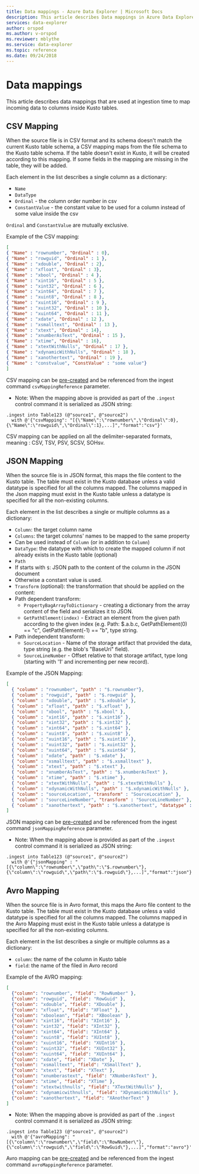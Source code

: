 ```yaml
---
title: Data mappings - Azure Data Explorer | Microsoft Docs
description: This article describes Data mappings in Azure Data Explorer.
services: data-explorer
author: orspod
ms.author: v-orspod
ms.reviewer: mblythe
ms.service: data-explorer
ms.topic: reference
ms.date: 09/24/2018
---
```

# Data mappings

This article describes data mappings that are used at ingestion time to map incoming data to columns inside Kusto tables.

## CSV Mapping

When the source file is in CSV format and its schema doesn't match the current Kusto table schema, a CSV mapping maps from the file schema to the Kusto table schema. If the table doesn't exist in Kusto, it will be created according to this mapping. If some fields in the mapping are missing in the table, they will be added. 

Each element in the list describes a single column as a dictionary: 

* `Name`
* `DataType`
* `Ordinal` - the column order number in csv
* `ConstantValue` - the constant value to be used for a column instead of some value inside the csv

`Ordinal` and `ConstantValue` are mutually exclusive.

Example of the CSV mapping:

``` json
[
{ "Name" : "rownumber", "Ordinal" : 0},
{ "Name" : "rowguid", "Ordinal" : 1 },
{ "Name" : "xdouble", "Ordinal" : 2},
{ "Name" : "xfloat", "Ordinal" : 3},
{ "Name" : "xbool", "Ordinal" : 4 },
{ "Name" : "xint16", "Ordinal" : 5 },
{ "Name" : "xint32", "Ordinal" : 6 },
{ "Name" : "xint64", "Ordinal" : 7 },
{ "Name" : "xuint8", "Ordinal" : 8 },
{ "Name" : "xuint16", "Ordinal" : 9 },
{ "Name" : "xuint32", "Ordinal" : 10 },
{ "Name" : "xuint64", "Ordinal" : 11 },
{ "Name" : "xdate", "Ordinal" : 12 },
{ "Name" : "xsmalltext", "Ordinal" : 13 },
{ "Name" : "xtext", "Ordinal" : 14},
{ "Name" : "xnumberAsText", "Ordinal" : 15 },
{ "Name" : "xtime", "Ordinal" : 16},
{ "Name" : "xtextWithNulls", "Ordinal" : 17 },
{ "Name" : "xdynamicWithNulls", "Ordinal" : 18 },
{ "Name" : "xanothertext", "Ordinal" : 19 },
{ "Name" : "constvalue", "ConstValue" : "some value"}
]
```      

CSV mapping can be [pre-created](tables.md#create-ingestion-mapping) and be referenced from the ingest command `csvMappingReference` parameter.
 
* Note: When the mapping above is provided as part of the `.ingest` control command it is serialized as JSON string:

```kusto
.ingest into Table123 (@"source1", @"source2")
  with @'{"csvMapping": "[{\"Name\":\"rownumber\",\"Ordinal\":0},{\"Name\":\"rowguid\",\"Ordinal\":1},...]","format":"csv"}'
```
 
CSV mapping can be applied on all the delimiter-separated formats, meaning : CSV, TSV, PSV, SCSV, SOHsv.

## JSON Mapping

When the source file is in JSON format, this maps the file content to the Kusto table. The table must exist in the Kusto database unless a valid datatype is specified for all the columns mapped. The columns mapped in the Json mapping must exist in the Kusto table unless a datatype is specified for all the non-existing columns.

Each element in the list describes a single or multiple columns as a dictionary: 

* `Column`: the target column name 
* `Columns`: the target columns' names to be mapped to the same property
 * Can be used instead of `Column` (or in addition to `Column`)
* `DataType`: the datatype with which to create the mapped column if not already exists in the Kusto table (optional)
* `Path`  
 * If starts with `$`: JSON path to the content of the column in the JSON document 
 * Otherwise a constant value is used. 
* `Transform` (optional): the transformation that should be applied on the content:
 * Path dependent transform:
   * `PropertyBagArrayToDictionary` - creating a dictionary from the array content of the field and serializes it to JSON.
   * `GetPathElement(index)` - Extract an element from the given path according to the given index (e.g. Path: $.a.b.c, GetPathElement(0) == "c", GetPathElement(-1) == "b", type string.
 * Path independent transform:
   * `SourceLocation` - Name of the storage artifact that provided the data, type string (e.g. the blob's "BaseUri" field).
   * `SourceLineNumber` - Offset relative to that storage artifact, type long (starting with '1' and incrementing per new record).

 
Example of the JSON Mapping:

``` json
[
  { "column" : "rownumber", "path" : "$.rownumber"},
  { "column" : "rowguid", "path" : "$.rowguid" },
  { "column" : "xdouble", "path" : "$.xdouble" },
  { "column" : "xfloat", "path" : "$.xfloat" },
  { "column" : "xbool", "path" : "$.xbool" },
  { "column" : "xint16", "path" : "$.xint16" },
  { "column" : "xint32", "path" : "$.xint32" },
  { "column" : "xint64", "path" : "$.xint64" },
  { "column" : "xuint8", "path" : "$.xuint8" },
  { "column" : "xuint16", "path" : "$.xuint16" },
  { "column" : "xuint32", "path" : "$.xuint32" },
  { "column" : "xuint64", "path" : "$.xuint64" },
  { "column" : "xdate", "path" : "$.xdate" },
  { "column" : "xsmalltext", "path" : "$.xsmalltext" },
  { "column" : "xtext", "path" : "$.xtext" },
  { "column" : "xnumberAsText", "path" : "$.xnumberAsText" },
  { "column" : "xtime", "path" : "$.xtime" },
  { "column" : "xtextWithNulls", "path" : "$.xtextWithNulls" },
  { "column" : "xdynamicWithNulls", "path" : "$.xdynamicWithNulls" },
  { "column" : "sourceLocation", "transform" : "SourceLocation" },
  { "column" : "sourceLineNumber", "transform" : "SourceLineNumber" },
  { "column" : "xanothertext", "path" : "$.xanothertext", "datatype" : "string" }
]
```      

JSON mapping can be [pre-created](tables.md#create-ingestion-mapping) and be referenced from the ingest command `jsonMappingReference` parameter.

* Note: When the mapping above is provided as part of the `.ingest` control command it is serialized as JSON string:

```kusto
.ingest into Table123 (@"source1", @"source2") 
  with @'{"jsonMapping" : "[{\"column\":\"rownumber\",\"path\":\"$.rownumber\"},{\"column\":\"rowguid\",\"path\":\"$.rowguid\"},...]","format":"json"}'
```
    
## Avro Mapping

When the source file is in Avro format, this maps the Avro file content to the Kusto table. The table must exist in the Kusto database unless a valid datatype is specified for all the columns mapped. 
The columns mapped in the Avro Mapping must exist in the Kusto table unless a datatype is specified for all the non-existing columns.

Each element in the list describes a single or multiple columns as a dictionary: 

* `column`: the name of the column in Kusto table
* `field`: the name of the filed in Avro record
 
Example of the AVRO mapping:

``` json
[
  {"column": "rownumber", "field": "RowNumber" },
  {"column": "rowguid", "field": "RowGuid" },
  {"column": "xdouble", "field": "XDouble" },
  {"column": "xfloat", "field": "XFloat" },
  {"column": "xboolean", "field": "XBoolean" },
  {"column": "xint16", "field": "XInt16" },
  {"column": "xint32", "field": "XInt32" },
  {"column": "xint64", "field": "XInt64" },
  {"column": "xuint8", "field": "XUInt8" },
  {"column": "xuint16", "field": "XUInt16" },
  {"column": "xuint32", "field": "XUInt32" },
  {"column": "xuint64", "field": "XUInt64" },
  {"column": "xdate", "field": "XDate" },
  {"column": "xsmalltext", "field": "XSmallText" },
  {"column": "xtext", "field": "XText" },
  {"column": "xnumberastext", "field": "XNumberAsText" },
  {"column": "xtime", "field": "XTime" },
  {"column": "xtextwithnulls", "field": "XTextWithNulls" },
  {"column": "xdynamicwithnulls", "field": "XDynamicWithNulls" },
  {"column": "xanothertext", "field": "XAnotherText" }
]
``` 

* Note: When the mapping above is provided as part of the `.ingest` control command it is serialized as JSON string: 

```kusto
.ingest into Table123 (@"source1", @"source2") 
  with @'{"avroMapping": "[{\"column\":\"rownumber\",\"field\":\"RowNumber\"},{\"column\":\"rowguid\",\"field\":\"RowGuid\"},...]","format":"avro"}'
```
    
Avro mapping can be [pre-created](tables.md#create-ingestion-mapping) and be referenced from the ingest command `avroMappingReference` parameter.